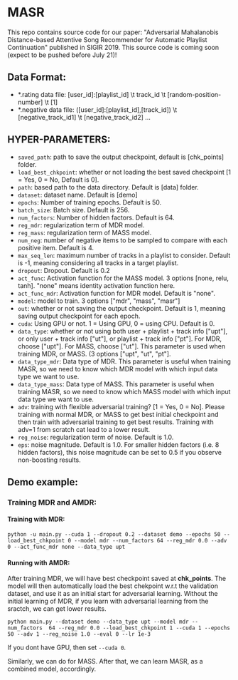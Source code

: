 # MASR
This repo contains source code for our paper: "Adversarial Mahalanobis Distance-based Attentive Song Recommender for Automatic Playlist Continuation" published in SIGIR 2019. This source code is coming soon (expect to be pushed before July 21)!

## Data Format:
- *.rating data file: [user_id]:[playlist_id] \t track_id \t [random-position-number] \t [1]
- *.negative data file: ([user_id]:[playlist_id],[track_id]) \t [negative_track_id1] \t [negative_track_id2] ...

## HYPER-PARAMETERS:
- <code>saved_path</code>: path to save the output checkpoint, default is  [chk_points] folder.
- <code>load_best_chkpoint</code>: whether or not loading the best saved checkpoint [1 = Yes, 0 = No, Default is 0].
- <code>path</code>: based path to the data directory. Default is [data] folder.
- <code>dataset</code>: dataset name. Default is [demo]
- <code>epochs</code>: Number of training epochs. Default is 50.
- <code>batch_size</code>: Batch size. Default is 256.
- <code>num_factors</code>: Number of hidden factors. Default is 64.
- <code>reg_mdr</code>: regularization term of MDR model.
- <code>reg_mass</code>: regularization term of MASS model.
- <code>num_neg</code>: number of negative items to be sampled to compare with each positive item. Default is 4.
- <code>max_seq_len</code>: maximum number of tracks in a playlist to consider. Default is -1, meaning considering all tracks in a target playlist.
- <code>dropout</code>: Dropout. Default is 0.2
- <code>act_func</code>: Activation function for the MASS model. 3 options [none, relu, tanh]. "none" means identity activation function here.
- <code>act_func_mdr</code>: Activation function for MDR model. Default is "none".
- <code>model</code>: model to train. 3 options ["mdr", "mass", "masr"]
- <code>out</code>: whether or not saving the output checkpoint. Default is 1, meaning saving output checkpoint for each epoch.
- <code>cuda</code>: Using GPU or not. 1 = Using GPU, 0 = using CPU. Default is 0.
- <code>data_type</code>: whether or not using both user + playlist + track info ["upt"], or only user + track info ["ut"], or playlist + track info ["pt"]. For MDR, choose ["upt"]. For MASS, choose ["ut"]. This parameter is used when training MDR, or MASS. (3 options ["upt", "ut", "pt"].
- <code>data_type_mdr</code>: Data type of MDR. This parameter is useful when training MASR, so we need to know which MDR model with which input data type we want to use.
- <code>data_type_mass</code>: Data type of MASS. This parameter is useful when training MASR, so we need to know which MASS model with which input data type we want to use.
- <code>adv</code>: training with flexible adversarial training? [1 = Yes, 0 = No]. Please training with normal MDR, or MASS to get best initial checkpoint and then train with adversarial training to get best results. Training with adv=1 from scratch cat lead to a lower result.
- <code>reg_noise</code>: regularization term of noise. Default is 1.0. 
- <code>eps</code>: noise magnitude. Default is 1.0. For smaller hidden factors (i.e. 8 hidden factors), this noise magnitude can be set to 0.5 if you observe non-boosting results. 


## Demo example:
### Training MDR and AMDR:
#### Training with MDR:

```
python -u main.py --cuda 1 --dropout 0.2 --dataset demo --epochs 50 --load_best_chkpoint 0 --model mdr --num_factors 64 --reg_mdr 0.0 --adv 0 --act_func_mdr none --data_type upt
```

#### Running with AMDR:
After training MDR, we will have best checkpoint saved at **chk_points**. The model will then automatically load the best chekpoint w.r.t the validation dataset, and use it as an initial start for adversarial learning. Without the initial learning of MDR, if you learn with adversarial learning from the sractch, we can get lower results.

```
python main.py --dataset demo --data_type upt --model mdr --num_factors  64 --reg_mdr 0.0 --load_best_chkpoint 1 --cuda 1 --epochs 50 --adv 1 --reg_noise 1.0 --eval 0 --lr 1e-3 
```

If you dont have GPU, then set ```--cuda 0```.

Similarly, we can do for MASS. After that, we can learn MASR, as a combined model, accordingly.

